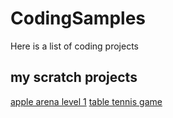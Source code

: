 # CodingSamples
Here is a list of coding projects  
## my scratch projects

[apple arena level 1](https://scratch.mit.edu/projects/445669113)
[table tennis game](https://scratch.mit.edu/projects/446870587)
